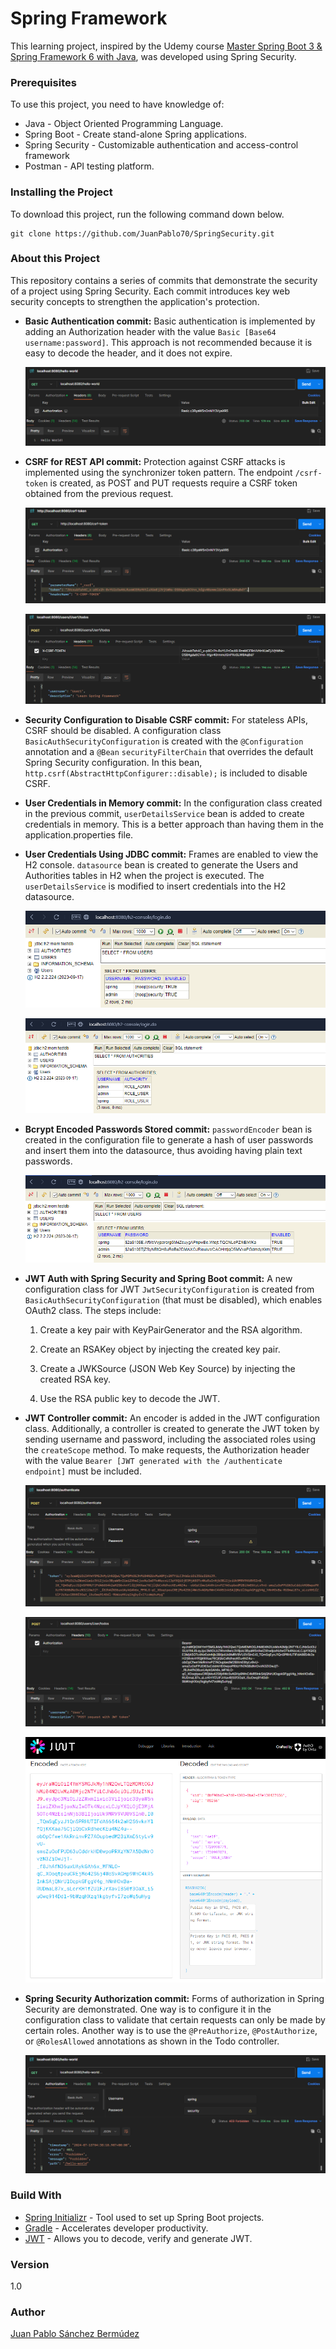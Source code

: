 # Spring Framework

This learning project, inspired by the Udemy course [Master Spring Boot 3 & Spring Framework 6 with Java](https://www.udemy.com/course/spring-boot-and-spring-framework-tutorial-for-beginners/), was developed using Spring Security.

### Prerequisites

To use this project, you need to have knowledge of:

+ Java - Object Oriented Programming Language.
+ Spring Boot - Create stand-alone Spring applications.
+ Spring Security - Customizable authentication and access-control framework
+ Postman - API testing platform.

### Installing the Project

To download this project, run the following command down below.

```
git clone https://github.com/JuanPablo70/SpringSecurity.git
```

### About this Project

This repository contains a series of commits that demonstrate the security of a project using Spring Security. Each commit introduces key web security concepts to strengthen the application's protection.

+ **Basic Authentication commit:** Basic authentication is implemented by adding an Authorization header with the value ```Basic [Base64 username:password]```. This approach is not recommended because it is easy to decode the header, and it does not expire.

    ![BasicAuth](img/BasicAuthentication.png)

+ **CSRF for REST API commit:** Protection against CSRF attacks is implemented using the synchronizer token pattern. The endpoint ```/csrf-token``` is created, as POST and PUT requests require a CSRF token obtained from the previous request.

    ![CSRF-Token.png](img/CSRF-Token.png)

    ![POST-CSRF-Token.png](img/POST-CSRF-Token.png)

+ **Security Configuration to Disable CSRF commit:** For stateless APIs, CSRF should be disabled. A configuration class ```BasicAuthSecurityConfiguration``` is created with the ```@Configuration``` annotation and a ```@Bean``` ```securityFilterChain``` that overrides the default Spring Security configuration. In this bean, ```http.csrf(AbstractHttpConfigurer::disable);``` is included to disable CSRF.

+ **User Credentials in Memory commit:** In the configuration class created in the previous commit, ```userDetailsService``` bean is added to create credentials in memory. This is a better approach than having them in the application.properties file.

+ **User Credentials Using JDBC commit:** Frames are enabled to view the H2 console. ```datasource``` bean is created to generate the Users and Authorities tables in H2 when the project is executed. The ```userDetailsService``` is modified to insert credentials into the H2 datasource.

    ![H2-Users.png](img/H2-Users.png)

    ![H2-Authorities.png](img/H2-Authorities.png)

+ **Bcrypt Encoded Passwords Stored commit:** ```passwordEncoder``` bean is created in the configuration file to generate a hash of user passwords and insert them into the datasource, thus avoiding having plain text passwords.

    ![H2-HashPassword.png](img/H2-HashPassword.png)

+ **JWT Auth with Spring Security and Spring Boot commit:** A new configuration class for JWT ```JwtSecurityConfiguration``` is created from ```BasicAuthSecurityConfiguration``` (that must be disabled), which enables OAuth2 class. The steps include:

  1. Create a key pair with KeyPairGenerator and the RSA algorithm.
  
  2. Create an RSAKey object by injecting the created key pair.
  
  3. Create a JWKSource (JSON Web Key Source) by injecting the created RSA key.
  
  4. Use the RSA public key to decode the JWT.

+ **JWT Controller commit:** An encoder is added in the JWT configuration class. Additionally, a controller is created to generate the JWT token by sending username and password, including the associated roles using the ```createScope``` method. To make requests, the Authorization header with the value ```Bearer [JWT generated with the /authenticate endpoint]``` must be included.

    ![JWT-token.png](img/JWT-token.png)

    ![JWT-POST.png](img/JWT-POST.png)

    ![JWT-Decoded.png](img/JWT-Decoded.png)

+ **Spring Security Authorization commit:** Forms of authorization in Spring Security are demonstrated. One way is to configure it in the configuration class to validate that certain requests can only be made by certain roles. Another way is to use the ```@PreAuthorize```, ```@PostAuthorize```, or ```@RolesAllowed``` annotations as shown in the Todo controller.

    ![AuthorizeHttpRequests.png](img/AuthorizeHttpRequests.png)

### Build With

+ [Spring Initializr](https://start.spring.io) - Tool used to set up Spring Boot projects.
+ [Gradle](https://gradle.org) - Accelerates developer productivity.
+ [JWT](https://jwt.io) - Allows you to decode, verify and generate JWT.

### Version

1.0

### Author

[Juan Pablo Sánchez Bermúdez](https://github.com/JuanPablo70)

